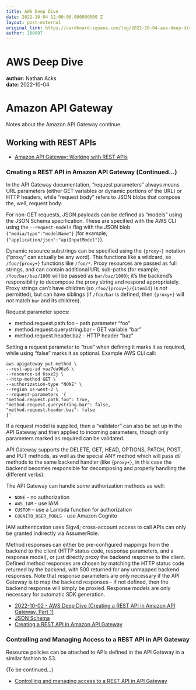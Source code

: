 ```yaml
---
title: AWS Deep Dive
date: 2022-10-04 12:00:00.000000000 Z
layout: post-external
original_link: https://cardboard-iguana.com/log/2022-10-04-aws-deep-dive.html
author: 100007
---
```


# AWS Deep Dive

**author:** Nathan Acks  
**date:** 2022-10-04

# Amazon API Gateway

Notes about the Amazon API Gateway continue.

## Working with REST APIs

- [Amazon API Gateway: Working with REST APIs](https://docs.aws.amazon.com/apigateway/latest/developerguide/apigateway-rest-api.html)

### Creating a REST API in Amazon API Gateway (Continued…)

In the API Gateway documentation, “request parameters” always means URL parameters (either GET variables or dynamic portions of the URL) or HTTP headers, while “request body” refers to JSON blobs that compose the, well, request body.

For non-GET requests, JSON payloads can be defined as “models” using the JSON Schema specification. These are specified with the AWS CLI using the `--request-models` flag with the JSON blob `{"media/type":"modelName"}` (for example, `{"application/json":"apiInputModel"}`).

Dynamic resource substrings can be specified using the `{proxy+}` notation (“proxy” can actually be any word). This functions like a wildcard, so `/foo/{proxy+}` functions like `/foo/*`. Proxy resources are passed as full strings, and can contain additional URL sub-paths (for example, `/foo/bar/baz/1000` will be passed as `bar/baz/1000`); it’s the backend’s responsibility to decompose the proxy string and respond appropriately. Proxy strings can’t have children (so `/foo/{proxy+}/{itemId}` is _not_ permitted), but can have siblings (if `/foo/bar` is defined, then `{proxy+}` will _not_ match `bar` and its children).

Request parameter specs:

- method.request.path.foo - path parameter “foo”
- method.request.querystring.bar - GET variable “bar”
- method.request.header.baz - HTTP header “baz”

Setting a request parameter to “true” when defining it marks it as required, while using “false” marks it as optional. Example AWS CLI call:

```
aws apigateway put-method \
--rest-api-id vaz7da96z6 \
--resource-id 6sxz2j \
--http-method GET \
--authorization-type "NONE" \
--region us-west-2 \
--request-parameters '{
"method.request.path.foo": true,
"method.request.querystring.bar": false,
"method.request.header.baz": false
}'
```

If a request model is supplied, then a “validator” can also be set up in the API Gateway and then applied to incoming parameters, though only parameters marked as required can be validated.

API Gateway supports the DELETE, GET, HEAD, OPTIONS, PATCH, POST, and PUT methods, as well as the special ANY method which will pass _all_ methods to the same backend handler (like `{proxy+}`, in this case the backend becomes responsible for decomposing and properly handling the different verbs).

The API Gateway can handle _some_ authorization methods as well:

- `NONE` - no authorization
- `AWS_IAM` - use IAM
- `CUSTOM` - use a Lambda function for authorization
- `COGNITO_USER_POOLS` - use Amazon Cognito

IAM authentication uses Sigv4; cross-account access to call APIs can only be granted indirectly via AssumerRole.

Method responses can either be pre-configured mappings from the backend to the client (HTTP status code, response parameters, and a response model), or just directly proxy the backend response to the client. Defined method responses are chosen by matching the HTTP status code returned by the backend, with 500 returned for any unmapped backend responses. Note that response parameters are only necessary if the API Gateway is to map the backend responses - if not defined, then the backend response will simply be proxied. Response models are only necessary for automatic SDK generation.

- [2022-10-02 - AWS Deep Dive (Creating a REST API in Amazon API Gateway, Part 1)](https://cardboard-iguana.com/log/2022-10-02-aws-deep-dive.html)
- [JSON Schema](https://datatracker.ietf.org/doc/html/draft-zyp-json-schema-04)
- [Creating a REST API in Amazon API Gateway](https://docs.aws.amazon.com/apigateway/latest/developerguide/how-to-create-api.html)

### Controlling and Managing Access to a REST API in API Gateway

Resource policies can be attached to APIs defined in the API Gateway in a similar fashion to S3.

(To be continued…)

- [Controlling and managing access to a REST API in API Gateway](https://docs.aws.amazon.com/apigateway/latest/developerguide/apigateway-control-access-to-api.html)
